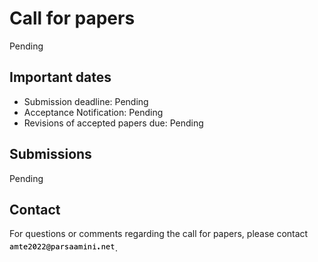 # Call for papers

Pending



## Important dates

* Submission deadline: Pending
* Acceptance Notification: Pending
* Revisions of accepted papers due: Pending

## Submissions
Pending

## Contact
For questions or comments regarding the call for papers, please contact ![workshop contact address](workshop_contact.png).
